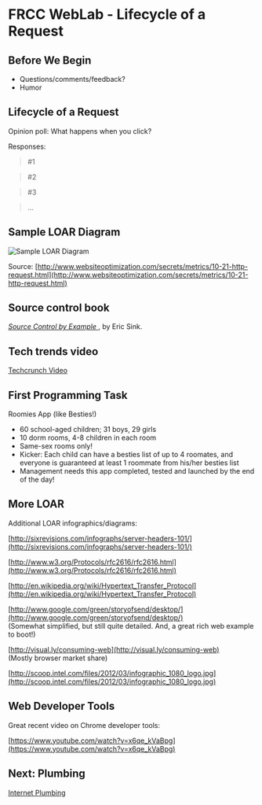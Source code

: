 # FRCC WebLab - Lifecycle of a Request

## Before We Begin

* Questions/comments/feedback?
* Humor

## Lifecycle of a Request

Opinion poll: What happens when you click?

Responses:

> \#1 

> \#2

> \#3

> ...

## Sample LOAR Diagram

![Sample LOAR Diagram](/img/LOAR_1.png)

Source: [http://www.websiteoptimization.com/secrets/metrics/10-21-http-request.html](http://www.websiteoptimization.com/secrets/metrics/10-21-http-request.html)

## Source control book

[ _Source Control by Example_ ](http://www.ericsink.com/vcbe/ ), by Eric Sink.

## Tech trends video

[Techcrunch Video](http://techcrunch.com/2011/10/11/keen-on-how-yahoo-screwed-up-and-lessons-for-other-silicon-valley-giants-tctv/)

## First Programming Task

Roomies App (like Besties!)

* 60 school-aged children; 31 boys, 29 girls
* 10 dorm rooms, 4-8 children in each room
* Same-sex rooms only!
* Kicker: Each child can have a besties list of up to 4 roomates, and everyone is guaranteed at least 1 roommate from his/her besties list
* Management needs this app completed, tested and launched by the end of the day!

## More LOAR

Additional LOAR infographics/diagrams:

[http://sixrevisions.com/infographs/server-headers-101/](http://sixrevisions.com/infographs/server-headers-101/)

[http://www.w3.org/Protocols/rfc2616/rfc2616.html](http://www.w3.org/Protocols/rfc2616/rfc2616.html)

[http://en.wikipedia.org/wiki/Hypertext_Transfer_Protocol](http://en.wikipedia.org/wiki/Hypertext_Transfer_Protocol)

[http://www.google.com/green/storyofsend/desktop/](http://www.google.com/green/storyofsend/desktop/)  
(Somewhat simplified, but still quite detailed. And, a great rich web example to boot!)

[http://visual.ly/consuming-web](http://visual.ly/consuming-web)  
(Mostly browser market share)

[http://scoop.intel.com/files/2012/03/infographic_1080_logo.jpg](http://scoop.intel.com/files/2012/03/infographic_1080_logo.jpg)

## Web Developer Tools

Great recent video on Chrome developer tools:

[https://www.youtube.com/watch?v=x6qe_kVaBpg](https://www.youtube.com/watch?v=x6qe_kVaBpg)

## Next: Plumbing

[Internet Plumbing](?md=/course-content/module1_weblab2/plumbing.md)
